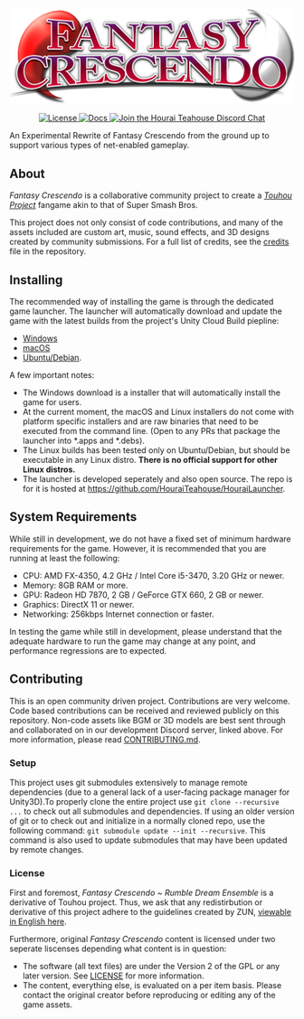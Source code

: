 ![logo](./Assets/Assets/Sprites/logo.png)
<p align="center">
    <a href="https://github.com/HouraiTeahouse/FantasyCrescendo/blob/develop/LICENSE">
        <img src="https://img.shields.io/github/license/HouraiTeahouse/FantasyCrescendo.svg" alt="License">
    </a>
    <a href="https://houraiteahouse.github.io/FantasyCrescendo-Docs/">
        <img src="https://img.shields.io/badge/docs-passing-brightgreen.svg" alt="Docs">
    </a>
    <a href="https://discordapp.com/invite/VuZhs9V">
        <img src="https://discordapp.com/api/guilds/151219753434742784/widget.png" alt="Join the Hourai Teahouse Discord Chat">
    </a>
</p>

An Experimental Rewrite of Fantasy Crescendo from the ground up to support
various types of net-enabled gameplay.

## About
*Fantasy Crescendo* is a collaborative community project to create a *[Touhou Project](https://en.touhouwiki.net/wiki/Touhou_Project)* fangame akin to that of Super Smash Bros.

This project does not only consist of code contributions, and many of the assets included are custom art, music, sound effects, and 3D designs created by community submissions. For a full list of credits, see the [credits](./CREDITS.md) file in the repository.

## Installing
The recommended way of installing the game is through the dedicated game 
launcher. The launcher will automatically download and update the game 
with the latest builds from the project's Unity Cloud Build piepline:

 * [Windows](https://patch.houraiteahouse.net/fantasy-crescendo/launcher/Windows/FC_Setup.exe)
 * [macOS](https://patch.houraiteahouse.net/fantasy-crescendo/launcher/OSX/launcher)
 * [Ubuntu/Debian](https://patch.houraiteahouse.net/fantasy-crescendo/launcher/Linux/launcher).

A few important notes:

 * The Windows download is a installer that will automatically install the game for
   users.
 * At the current moment, the macOS and Linux installers do not come with platform specific 
   installers and are raw binaries that need to be executed from the command line. (Open to 
   any PRs that package the launcher into *.apps and *.debs).
 * The Linux builds has been tested only on Ubuntu/Debian, but should be executable
   in any Linux distro. **There is no official support for other Linux distros.**
 * The launcher is developed seperately and also open source. The repo is for it is hosted at
   https://github.com/HouraiTeahouse/HouraiLauncher.

## System Requirements

While still in development, we do not have a fixed set of minimum hardware 
requirements for the game. However, it is recommended that you are running
at least the following:

 * CPU: AMD FX-4350, 4.2 GHz / Intel Core i5-3470, 3.20 GHz or newer.
 * Memory: 8GB RAM or more.
 * GPU: Radeon HD 7870, 2 GB / GeForce GTX 660, 2 GB or newer.
 * Graphics: DirectX 11 or newer.
 * Networking: 256kbps Internet connection or faster. 

In testing the game while still in development, please understand that the 
adequate hardware to run the game may change at any point, and performance
regressions are to expected.

## Contributing
This is an open community driven  project. Contributions are very welcome. 
Code based contributions can be received and reviewed publicly on this repository. 
Non-code assets like BGM or 3D models are best sent through and collaborated 
on in our development Discord server, linked above. For more information, 
please read [CONTRIBUTING.md](./.github/CONTRIBUTING.md).

### Setup
This project uses git submodules extensively to manage remote dependencies 
(due to a general lack of a user-facing package manager for Unity3D).To 
properly clone the entire project use `git clone --recursive ...` to check 
out all submodules and dependencies. If using an older version of git or to
check out and initialize in a normally cloned repo, use the following command:
`git submodule update --init --recursive`. This command is also used to update
submodules that may have been updated by remote changes.

### License
First and foremost, *Fantasy Crescendo ~ Rumble Dream Ensemble* is a derivative
of Touhou project. Thus, we ask that any redistirbution or derivative of this
project adhere to the guidelines created by ZUN, 
[viewable in English here](http://en.touhouwiki.net/wiki/Touhou_Wiki:Copyrights).

Furthermore, original *Fantasy Crescendo* content is licensed under two seperate 
liscenses depending what content is in question:  
- The software (all text files) are under the Version 2 of the GPL or any later 
  version. See [LICENSE](./LICENSE) for more information.
- The content, everything else, is evaluated on a per item basis. Please contact 
  the original creator before reproducing or editing any of the game assets.